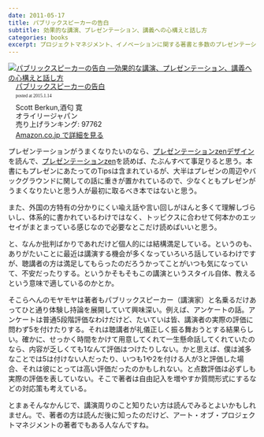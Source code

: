 ```yaml
---
date: 2011-05-17
title: パブリックスピーカーの告白
subtitle: 効果的な講演、プレゼンテーション、講義への心構えと話し方
categories: books
excerpt: プロジェクトマネジメント、イノベーションに関する著書と多数のプレゼンテーションの経験を持つ著者による「伝えること」と「教えること」の本質と実践術。
---
```


<div class="azlink-box"><div class="azlink-image" style="float:left"><a href="http://www.amazon.co.jp/exec/obidos/ASIN/487311473X/warikiru-22/" name="azlinklink" target="_blank"><img src="http://ecx.images-amazon.com/images/I/51OmfZs4PbL._SL160_.jpg" alt="パブリックスピーカーの告白 ―効果的な講演、プレゼンテーション、講義への心構えと話し方" style="border:none" /></a></div><div class="azlink-info" style="float:left;margin-left:15px;line-height:120%"><div class="azlink-name" style="margin-bottom:10px;line-height:120%"><a href="http://www.amazon.co.jp/exec/obidos/ASIN/487311473X/warikiru-22/" name="azlinklink" target="_blank">パブリックスピーカーの告白</a><div class="azlink-powered-date" style="font-size:7pt;margin-top:5px;font-family:verdana;line-height:120%">posted at 2015.1.14</div></div><div class="azlink-detail">Scott Berkun,酒匂 寛<br />オライリージャパン<br />売り上げランキング: 97762<br /></div><div class="azlink-link" style="margin-top:5px"><a href="http://www.amazon.co.jp/exec/obidos/ASIN/487311473X/warikiru-22/" target="_blank">Amazon.co.jp で詳細を見る</a></div></div><div class="azlink-footer" style="clear:left"></div></div>

プレゼンテーションがうまくなりたいのなら、[プレゼンテーションzenデザイン](/mol/log/zen-design/)を読んで、[プレゼンテーションzen](/mol/log/prezentation-zen/)を読めば、たぶんすべて事足りると思う。本書にもプレゼンにあたってのTipsは含まれているが、大半はプレゼンの周辺やバックグラウンドに関しての話に重きが置かれているので、少なくともプレゼンがうまくなりたいと思う人が最初に取るべき本ではないと思う。

また、外国の方特有の分かりにくい喩え話や言い回しがほんと多くて理解しづらいし、体系的に書かれているわけではなく、トッピクスに合わせて何本かのエッセイがまとまっている感じなので必要なとこだけ読めばいいと思う。

と、なんか批判ばかりであれだけど個人的には結構満足している。というのも、ありがたいことに最近は講演する機会が多くなっていろいろ話しているわけですが、聴講者の方は満足してもらったのだろうかってことがいつも気になっていて、不安だったりする。というかそもそもこの講演というスタイル自体、教えるという意味で適しているのかとか。

そこらへんのモヤモヤは著者もパブリックスピーカー（講演家）と名乗るだけあってひと通り体験し持論を展開していて興味深い。例えば、アンケートの話。アンケートは普通5段階評価なわけだけど、たいていは皆、講演者の実際の評価に問わず5を付けたりする。それは聴講者が礼儀正しく振る舞おうとする結果らしい。確かに、せっかく時間をかけて用意してくれて一生懸命話してくれていたのなら、内容が乏しくても1なんて評価はつけたりしない。かと思えば、僕は滅多なことでは5は付けない人だったり、いつも1や2を付ける人が3と評価した場合、それは彼にとっては高い評価だったのかもしれない。と点数評価は必ずしも実際の評価を表していない。そこで著者は自由記入を増やすか質問形式にするなどの対応策も考えている。

とまぁそんなかんじで、講演周りのこと知りたい方は読んでみるとよいかもしれません。で、著者の方は読んだ後に知ったのだけど、アート・オブ・プロジェクトマネジメントの著者でもある人なんですね。
